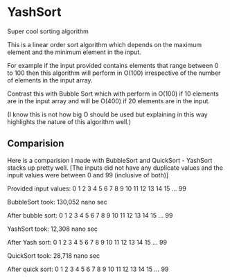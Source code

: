 # YashSort
Super cool sorting algorithm

This is a linear order sort algorithm which depends on the maximum element and the minimum element in the input. 

For example if the input provided contains elements that range between 0 to 100 then this algorithm will perform in O(100) irrespective of the number of elements in the input array. 

Contrast this with Bubble Sort which with perform in O(100) if 10 elements are in the input array and will be O(400) if 20 elements are in the input. 

(I know this is not how big O should be used but explaining in this way highlights the nature of this algorithm well.)

## Comparision
Here is a comparision I made with BubbleSort and QuickSort - YashSort stacks up pretty well. [The inputs did not have any duplicate values and the inpuit values were between 0 and 99 (inclusive of both)]

Provided input values:	0 1 2 3 4 5 6 7 8 9 10 11 12 13 14 15 ... 99 

BubbleSort took: 130,052 nano sec

After bubble sort:	0 1 2 3 4 5 6 7 8 9 10 11 12 13 14 15 ... 99 

YashSort took: 12,308 nano sec

After Yash sort:	0 1 2 3 4 5 6 7 8 9 10 11 12 13 14 15 ... 99 

QuickSort took: 28,718 nano sec

After quick sort:	0 1 2 3 4 5 6 7 8 9 10 11 12 13 14 15 ... 99
